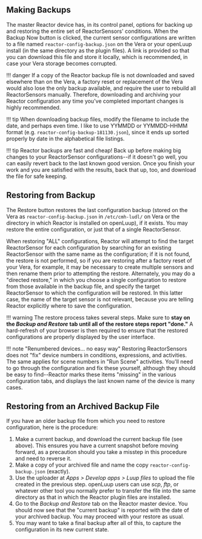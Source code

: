 ## Making Backups
The master Reactor device has, in its control panel, options for backing up and restoring the entire set of ReactorSensors' conditions. When the Backup Now button is clicked, the current sensor configurations are written to a file named `reactor-config-backup.json` on the Vera or your openLuup install (in the same directory as the plugin files). A link is provided so that you can download this file and store it locally, which is recommended, in case your Vera storage becomes corrupted. 

!!! danger
    If a copy of the Reactor backup file is not downloaded and saved elsewhere than on the Vera, a factory reset or replacement of the Vera would also lose the only backup available, and require the user to rebuild all ReactorSensors manually. Therefore, downloading and archiving your Reactor configuration any time you've completed important changes is highly recommended.

!!! tip
    When downloading backup files, modify the filename to include the date, and perhaps even time. I like to use YYMMDD or YYMMDD-HHMM format (e.g. `reactor-config-backup-181130.json`), since it ends up sorted properly by date in the alphabetical file listings.

!!! tip
    Reactor backups are fast and cheap! Back up before making big changes to your ReactorSensor configurations--if it doesn't go well, you can easily revert back to the last known good version. Once you finish your work and you are satisfied with the results, back that up, too, and download the file for safe keeping.

## Restoring from Backup
The Restore button restores the last configuration backup (stored on the Vera as `reactor-config-backup.json` in `/etc/cmh-ludl/` on Vera or the directory in which Reactor is installed on openLuup), if it exists. You may restore the entire configuration, or just that of a single ReactorSensor. 

When restoring "ALL" configurations, Reactor will attempt to find the target ReactorSensor for each configuration by searching for an existing ReactorSensor with the same name as the configuration; if it is not found, the restore is not performed, so if you are restoring after a factory reset of your Vera, for example, it may be necessary to create multiple sensors and then rename them prior to attempting the restore. Alternately, you may do a "directed restore," in which you choose a single configuration to restore from those available in the backup file, and specify the target ReactorSensor to which the configuration will be restored. In this latter case, the name of the target sensor is not relevant, because you are telling Reactor explicitly where to save the configuration.

!!! warning
    The restore process takes several steps. Make sure to **stay on the _Backup and Restore_ tab until all of the restore steps report "done."** A hard-refresh of your browser is then required to ensure that the restored configurations are properly displayed by the user interface.

!!! note "Renumbered devices... no easy way"
    Restoring ReactorSensors does not "fix" device numbers in conditions, expressions, and activities. The same applies for scene numbers in "Run Scene" activities. You'll need to go through the configuration and fix these yourself, although they should be easy to find--Reactor marks these items "missing" in the various configuration tabs, and displays the last known name of the device is many cases.

## Restoring from an Archived Backup File
If you have an older backup file from which you need to restore configuration, here is the procedure:

1. Make a current backup, and download the current backup file (see above). This ensures you have a current snapshot before moving forward, as a precaution should you take a misstep in this procedure and need to reverse it.
1. Make a copy of your archived file and name the copy `reactor-config-backup.json` (exactly).
1. Use the uploader at _Apps > Develop apps > Luup files_ to upload the file created in the previous step. openLuup users can use _scp_, _ftp_, or whatever other tool you normally prefer to transfer the file into the same directory as that in which the Reactor plugin files are installed.
1. Go to the _Backup and Restore_ tab on the Reactor master device. You should now see that the "current backup" is reported with the date of your archived backup. You may proceed with your restore as usual.
1. You may want to take a final backup after all of this, to capture the configuration in its new current state.